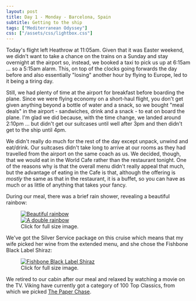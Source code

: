 ```yaml
---
layout: post
title: Day 1 - Monday - Barcelona, Spain
subtitle: Getting to the ship
tags: ["Mediterranean Odyssey"]
css: ["/assets/css/lightbox.css"]
---
```

Today's flight left Heathrow at 11:05am. Given that it was Easter weekend, we didn't want to take a chance on the trains on a Sunday and stay overnight at the airport so, instead, we booked a taxi to pick us up at 6:15am ... so a 5:15am alarm. This, on top of the clocks going forwards the day before and also essentially "losing" another hour by flying to Europe, led to it being a tiring day.

Still, we had plenty of time at the airport for breakfast before boarding the plane. Since we were flying economy on a short-haul flight, you don't get given anything beyond a bottle of water and a snack, so we bought "meal deals" in the airport - sandwiches, drink and a snack - to eat on board the plane. I'm glad we did because, with the time change, we landed around 2:10pm ... but didn't get our suitcases until well after 3pm and then didn't get to the ship until 4pm.

We didn't really do much for the rest of the day except unpack, unwind and eat/drink. Our suitcases didn't take long to arrive at our rooms as they had travelled from the airport on the same coach as us. We decided, though, that we would eat in the World Cafe rather than the restaurant tonight. One of the reasons why is that the overall menu didn't really appeal that much, but the advantage of eating in the Cafe is that, although the offering is *mostly* the same as that in the restaurant, it is a buffet, so you can have as much or as little of anything that takes your fancy.

During our meal, there was a brief rain shower, revealing a beautiful rainbow:

<figure>
    <div class="d-flex flex-row flex-wrap" style="gap: 5px">
        <div class="p-2">
            <a href="https://res.cloudinary.com/dxbtkgnyh/image/upload/v1712146658/2024-viking-mediterranean-odyssey/PXL_20240401_172108046_d6hkpa.jpg"
                data-lightbox="rainbow" data-title="Beautiful rainbow">
                <img src="https://res.cloudinary.com/dxbtkgnyh/image/upload/t_Thumbnail/v1712146658/2024-viking-mediterranean-odyssey/PXL_20240401_172108046_d6hkpa.jpg"
                    alt="Beautiful rainbow">
            </a>
        </div>
        <div class="p-2">
            <a href="https://res.cloudinary.com/dxbtkgnyh/image/upload/v1712146672/2024-viking-mediterranean-odyssey/PXL_20240401_172155266.MP_kq5u9f.jpg"
                data-lightbox="rainbow" data-title="A double rainbow">
                <img src="https://res.cloudinary.com/dxbtkgnyh/image/upload/t_Thumbnail/v1712146672/2024-viking-mediterranean-odyssey/PXL_20240401_172155266.MP_kq5u9f.jpg"
                    alt="A double rainbow">
            </a>
        </div>
    </div>
    <figcaption>Click for full size image.</figcaption>
</figure>

We've got the Silver Service package on this cruise which means that my wife picked her wine from the extended menu, and she chose the Fishbone Black Label Shiraz:

<figure>
<a href="https://www.fishbonewines.com.au/cdn/shop/files/Fishbone_BLACK_Shiraz_NV.png?v=1708487763&width=1200" data-lightbox="image-1" data-title="Fishbone Black Label Shiraz">
<img src="https://www.fishbonewines.com.au/cdn/shop/files/Fishbone_BLACK_Shiraz_NV.png?v=1708487763&width=200" alt="Fishbone Black Label Shiraz">
</a>
<figcaption>Click for full size image.</figcaption>
</figure>

We retired to our cabin after our meal and relaxed by watching a movie on the TV. Viking have currently got a category of 100 Top Classics, from which we picked [The Paper Chase](https://www.imdb.com/title/tt0070509/).

<script src="/assets/js/lightbox-plus-jquery.js"></script>
